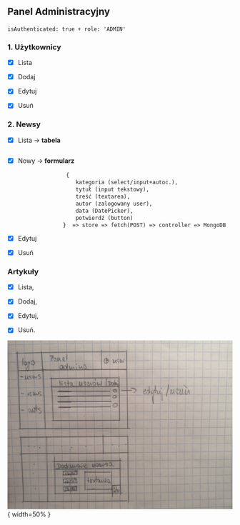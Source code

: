 ## Panel Administracyjny

    isAuthenticated: true + role: 'ADMIN'

### 1. Użytkownicy

-   [x] Lista

-   [x] Dodaj

-   [x] Edytuj

-   [x] Usuń

### 2. Newsy

-   [x] Lista -> **tabela**

    ```

    ```

-   [x] Nowy -> **formularz**

        			 {
        				kategoria (select/input+autoc.),
        				tytuł (input tekstowy),
        				treść (textarea),
        				autor (zalogowany user),
        				data (DatePicker),
        				potwierdź (button)
        			}  => store => fetch(POST) => controller => MongoDB


-   [x] Edytuj

-   [x] Usuń

### Artykuły

-   [x] Lista,

-   [x] Dodaj,

-   [x] Edytuj,

-   [x] Usuń.

![Struktura Panelu Administracyjnego](./drafts/admin-panel-structure.jpg "Struktura Panelu Administracyjnego"){ width=50% }
